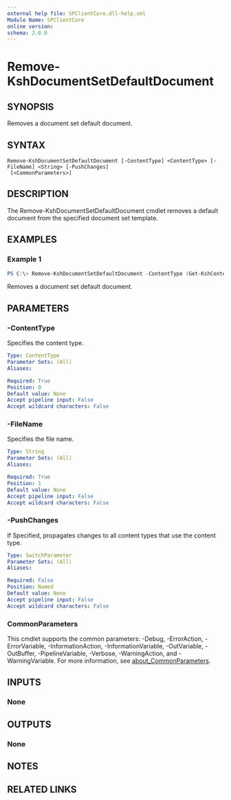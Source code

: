 ```yaml
---
external help file: SPClientCore.dll-help.xml
Module Name: SPClientCore
online version:
schema: 2.0.0
---
```


# Remove-KshDocumentSetDefaultDocument

## SYNOPSIS
Removes a document set default document.

## SYNTAX

```
Remove-KshDocumentSetDefaultDocument [-ContentType] <ContentType> [-FileName] <String> [-PushChanges]
 [<CommonParameters>]
```

## DESCRIPTION
The Remove-KshDocumentSetDefaultDocument cmdlet removes a default document from the specified document set template.

## EXAMPLES

### Example 1
```powershell
PS C:\> Remove-KshDocumentSetDefaultDocument -ContentType (Get-KshContentType -ContentTypeId '0x0120D5200014BC33BECFD5C340922C6D6CECC7830D') -FileName 'README.txt' -PushChanges
```

Removes a document set default document.

## PARAMETERS

### -ContentType
Specifies the content type.

```yaml
Type: ContentType
Parameter Sets: (All)
Aliases:

Required: True
Position: 0
Default value: None
Accept pipeline input: False
Accept wildcard characters: False
```

### -FileName
Specifies the file name.

```yaml
Type: String
Parameter Sets: (All)
Aliases:

Required: True
Position: 1
Default value: None
Accept pipeline input: False
Accept wildcard characters: False
```

### -PushChanges
If Specified, propagates changes to all content types that use the content type.

```yaml
Type: SwitchParameter
Parameter Sets: (All)
Aliases:

Required: False
Position: Named
Default value: None
Accept pipeline input: False
Accept wildcard characters: False
```

### CommonParameters
This cmdlet supports the common parameters: -Debug, -ErrorAction, -ErrorVariable, -InformationAction, -InformationVariable, -OutVariable, -OutBuffer, -PipelineVariable, -Verbose, -WarningAction, and -WarningVariable. For more information, see [about_CommonParameters](http://go.microsoft.com/fwlink/?LinkID=113216).

## INPUTS

### None

## OUTPUTS

### None

## NOTES

## RELATED LINKS
